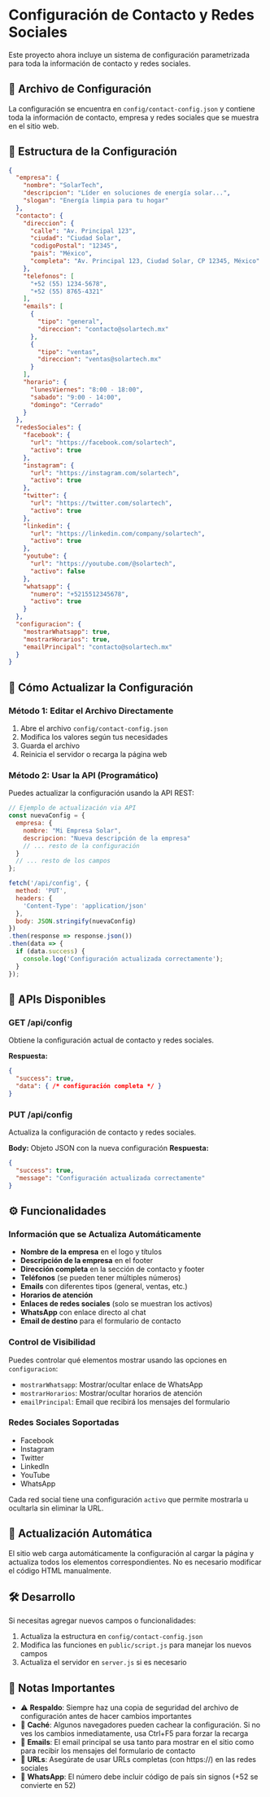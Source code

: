 # Configuración de Contacto y Redes Sociales

Este proyecto ahora incluye un sistema de configuración parametrizada para toda la información de contacto y redes sociales.

## 📁 Archivo de Configuración

La configuración se encuentra en `config/contact-config.json` y contiene toda la información de contacto, empresa y redes sociales que se muestra en el sitio web.

## 🔧 Estructura de la Configuración

```json
{
  "empresa": {
    "nombre": "SolarTech",
    "descripcion": "Líder en soluciones de energía solar...",
    "slogan": "Energía limpia para tu hogar"
  },
  "contacto": {
    "direccion": {
      "calle": "Av. Principal 123",
      "ciudad": "Ciudad Solar",
      "codigoPostal": "12345",
      "pais": "México",
      "completa": "Av. Principal 123, Ciudad Solar, CP 12345, México"
    },
    "telefonos": [
      "+52 (55) 1234-5678",
      "+52 (55) 8765-4321"
    ],
    "emails": [
      {
        "tipo": "general",
        "direccion": "contacto@solartech.mx"
      },
      {
        "tipo": "ventas", 
        "direccion": "ventas@solartech.mx"
      }
    ],
    "horario": {
      "lunesViernes": "8:00 - 18:00",
      "sabado": "9:00 - 14:00",
      "domingo": "Cerrado"
    }
  },
  "redesSociales": {
    "facebook": {
      "url": "https://facebook.com/solartech",
      "activo": true
    },
    "instagram": {
      "url": "https://instagram.com/solartech", 
      "activo": true
    },
    "twitter": {
      "url": "https://twitter.com/solartech",
      "activo": true
    },
    "linkedin": {
      "url": "https://linkedin.com/company/solartech",
      "activo": true
    },
    "youtube": {
      "url": "https://youtube.com/@solartech",
      "activo": false
    },
    "whatsapp": {
      "numero": "+5215512345678",
      "activo": true
    }
  },
  "configuracion": {
    "mostrarWhatsapp": true,
    "mostrarHorarios": true,
    "emailPrincipal": "contacto@solartech.mx"
  }
}
```

## 🚀 Cómo Actualizar la Configuración

### Método 1: Editar el Archivo Directamente

1. Abre el archivo `config/contact-config.json`
2. Modifica los valores según tus necesidades
3. Guarda el archivo
4. Reinicia el servidor o recarga la página web

### Método 2: Usar la API (Programático)

Puedes actualizar la configuración usando la API REST:

```javascript
// Ejemplo de actualización via API
const nuevaConfig = {
  empresa: {
    nombre: "Mi Empresa Solar",
    descripcion: "Nueva descripción de la empresa"
    // ... resto de la configuración
  }
  // ... resto de los campos
};

fetch('/api/config', {
  method: 'PUT',
  headers: {
    'Content-Type': 'application/json'
  },
  body: JSON.stringify(nuevaConfig)
})
.then(response => response.json())
.then(data => {
  if (data.success) {
    console.log('Configuración actualizada correctamente');
  }
});
```

## 📡 APIs Disponibles

### GET /api/config
Obtiene la configuración actual de contacto y redes sociales.

**Respuesta:**
```json
{
  "success": true,
  "data": { /* configuración completa */ }
}
```

### PUT /api/config
Actualiza la configuración de contacto y redes sociales.

**Body:** Objeto JSON con la nueva configuración
**Respuesta:**
```json
{
  "success": true,
  "message": "Configuración actualizada correctamente"
}
```

## ⚙️ Funcionalidades

### Información que se Actualiza Automáticamente

- **Nombre de la empresa** en el logo y títulos
- **Descripción de la empresa** en el footer
- **Dirección completa** en la sección de contacto y footer
- **Teléfonos** (se pueden tener múltiples números)
- **Emails** con diferentes tipos (general, ventas, etc.)
- **Horarios de atención**
- **Enlaces de redes sociales** (solo se muestran los activos)
- **WhatsApp** con enlace directo al chat
- **Email de destino** para el formulario de contacto

### Control de Visibilidad

Puedes controlar qué elementos mostrar usando las opciones en `configuracion`:

- `mostrarWhatsapp`: Mostrar/ocultar enlace de WhatsApp
- `mostrarHorarios`: Mostrar/ocultar horarios de atención
- `emailPrincipal`: Email que recibirá los mensajes del formulario

### Redes Sociales Soportadas

- Facebook
- Instagram  
- Twitter
- LinkedIn
- YouTube
- WhatsApp

Cada red social tiene una configuración `activo` que permite mostrarla u ocultarla sin eliminar la URL.

## 🔄 Actualización Automática

El sitio web carga automáticamente la configuración al cargar la página y actualiza todos los elementos correspondientes. No es necesario modificar el código HTML manualmente.

## 🛠️ Desarrollo

Si necesitas agregar nuevos campos o funcionalidades:

1. Actualiza la estructura en `config/contact-config.json`
2. Modifica las funciones en `public/script.js` para manejar los nuevos campos
3. Actualiza el servidor en `server.js` si es necesario

## 📝 Notas Importantes

- ⚠️ **Respaldo**: Siempre haz una copia de seguridad del archivo de configuración antes de hacer cambios importantes
- 🔄 **Caché**: Algunos navegadores pueden cachear la configuración. Si no ves los cambios inmediatamente, usa Ctrl+F5 para forzar la recarga
- 📧 **Emails**: El email principal se usa tanto para mostrar en el sitio como para recibir los mensajes del formulario de contacto
- 🔗 **URLs**: Asegúrate de usar URLs completas (con https://) en las redes sociales
- 📱 **WhatsApp**: El número debe incluir código de país sin signos (+52 se convierte en 52) 